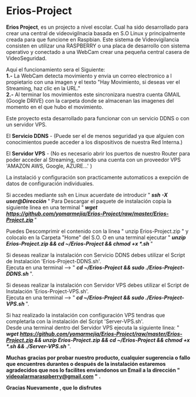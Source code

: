 # Erios-Project
<strong>Erios Project</strong>, es un projecto a nivel escolar. Cual ha sido desarrollado para crear una central de videovigilnacia basada en S.O Linux y principalmente creada para que funcione en Raspbian.
Este sistema de Videovigilancia consisten en utilizar una RASPBERRY o una placa de desarrollo con sistema operativo y conectado a una WebCam crear una pequeña central casera de VideoSeguridad.

Aquí el funcionamiento sera el Siguiente:<br>
<strong>1.-</strong>  La WebCam detecta movimiento y envia un correo electronico a l propietario con una imagen y el texto "Hay Movimiento, si deseas ver el Streaming, haz clic en la URL."<br>
<strong>2.-</strong> Al terminar los movimientos este sincronizara nuestra cuenta GMAIL (Google DRIVE)  con la carpeta donde se almacenan las imagenes del momento en el que hubo el movimiento.

Este proyecto esta desarrollado para funcionar con un servicio DDNS o con un servidor VPS.

El <strong>Servicio DDNS</strong> -  (Puede ser el de menos seguridad ya que alguien con conocimientos puede acceder a los dispositivos de nuestra Red Interna.)

El <strong>Servidor VPS</strong> - (No es necesario abrir los puertos de nuestro Router para poder acceder al Streaming, creando una cuenta con un proveedor VPS 'AMAZON AWS, Google, AZURE...' )

La instalació y configuración son practicamente automaticos a exepción de datos de configuración individuales.

Si accedes mediante ssh en Linux acuerdate de introducir "<strong><em> ssh -X  user@Dirección </em></strong>"
Para Descargar el paquete de instalación copia la siguiente linea en una terminal "<strong><em> wget https://github.com/yomarmejia/Erios-Project/raw/master/Erios-Project.zip </em></strong> " 

Puedes Descomprimir el contenido con la linea " unzip Erios-Project.zip " y colocalo en la Carpeta "Home" del S.O.
O en una terminal ejecutar " <strong><em> unzip Erios-Project.zip && cd ~/Erios-Project && chmod +x *.sh </em></strong>"

Si deseas realizar la instalación con Servicio DDNS debes utilizar el Script de Instalación 'Erios-Project-DDNS.sh'.<br>
Ejecuta en una terminal --> " <strong><em> cd ~/Erios-Project && sudo ./Erios-Project-DDNS.sh </em></strong>".

Si deseas realizar la instalación con Servidor VPS debes  utilizar el Script de Instalación 'Erios-Project-VPS.sh'.<br>
Ejecuta en una terminal --> "<strong><em> cd ~/Erios-Project && sudo ./Erios-Project-VPS.sh </em></strong>".

Si haz realizado la instalación con configuración VPS tendras que completarla con la instalación del Script 'Server-VPS.sh'.<br>
Desde una terminal dentro del Servidor VPS ejecuta la siguiente linea: "<strong><em> wget https://github.com/yomarmejia/Erios-Project/raw/master/Erios-Project.zip && unzip Erios-Project.zip && cd ~/Erios-Project && chmod +x *.sh && ./Server-VPS.sh </em></strong>".

<strong> Muchas gracias por probar nuestro producto, cualquier sugerencia o fallo que encuentres durantes o después de la instalación estaremos agradecidos que nos lo facilites enviandonos un Email a la dirección " videoalarmaraspberry@gmail.com " .</strong>

<strong> Gracias Nuevamente , que lo disfrutes </strong> 
